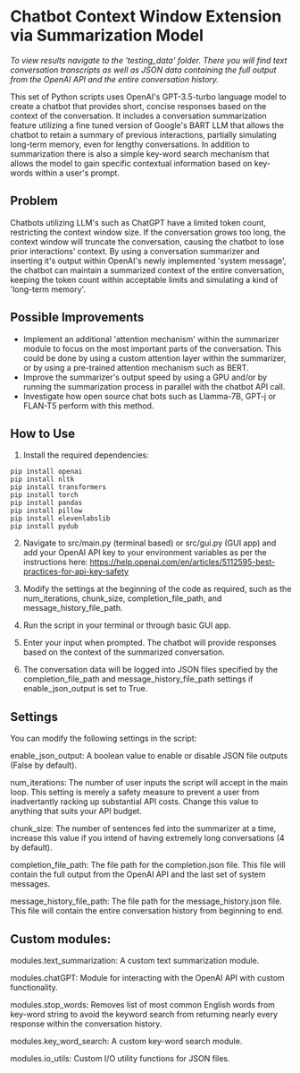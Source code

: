 # Chatbot Context Window Extension via Summarization Model
*To view results navigate to the 'testing_data' folder. There you will find text conversation transcripts as well as JSON data containing the full output from the OpenAI API and the entire conversation history.*

This set of Python scripts uses OpenAI's GPT-3.5-turbo language model to create a chatbot that provides short, concise responses based on the context of the conversation. It includes a conversation summarization feature utilizing a fine tuned version of Google's BART LLM that allows the chatbot to retain a summary of previous interactions, partially simulating long-term memory, even for lengthy conversations. In addition to summarization there is also a simple key-word search mechanism that allows the model to gain specific contextual information based on key-words within a user's prompt.

## Problem
Chatbots utilizing LLM's such as ChatGPT have a limited token count, restricting the context window size. If the conversation grows too long, the context window will truncate the conversation, causing the chatbot to lose prior interactions' context. By using a conversation summarizer and inserting it's output within OpenAI's newly implemented 'system message', the chatbot can maintain a summarized context of the entire conversation, keeping the token count within acceptable limits and simulating a kind of 'long-term memory'.

## Possible Improvements
- Implement an additional 'attention mechanism' within the summarizer module to focus on the most important parts of the conversation. This could be done by using a custom attention layer within the summarizer, or by using a pre-trained attention mechanism such as BERT.
- Improve the summarizer's output speed by using a GPU and/or by running the summarization process in parallel with the chatbot API call.
- Investigate how open source chat bots such as Llamma-7B, GPT-j or FLAN-T5 perform with this method.

## How to Use
1. Install the required dependencies:

```
pip install openai
pip install nltk
pip install transformers
pip install torch
pip install pandas
pip install pillow
pip install elevenlabslib
pip install pydub
```

2. Navigate to src/main.py (terminal based) or src/gui.py (GUI app) and add your OpenAI API key to your environment variables as per the instructions here: https://help.openai.com/en/articles/5112595-best-practices-for-api-key-safety

3. Modify the settings at the beginning of the code as required, such as the num_iterations, chunk_size, completion_file_path, and message_history_file_path.

4. Run the script in your terminal or through basic GUI app.

5. Enter your input when prompted. The chatbot will provide responses based on the context of the summarized conversation.

6. The conversation data will be logged into JSON files specified by the completion_file_path and message_history_file_path settings if enable_json_output is set to True.


## Settings
You can modify the following settings in the script:

enable_json_output: A boolean value to enable or disable JSON file outputs (False by default).

num_iterations: The number of user inputs the script will accept in the main loop. This setting is merely a safety measure to prevent a user from inadvertantly racking up substantial API costs. Change this value to anything that suits your API budget.

chunk_size: The number of sentences fed into the summarizer at a time, increase this value if you intend of having extremely long conversations (4 by default).

completion_file_path: The file path for the completion.json file. This file will contain the full output from the OpenAI API and the last set of system messages.

message_history_file_path: The file path for the message_history.json file. This file will contain the entire conversation history from beginning to end.


## Custom modules:
modules.text_summarization: A custom text summarization module.

modules.chatGPT: Module for interacting with the OpenAI API with custom functionality.

modules.stop_words: Removes list of most common English words from key-word string to avoid the keyword search from returning nearly every response within the conversation history.

modules.key_word_search: A custom key-word search module.

modules.io_utils: Custom I/O utility functions for JSON files.
